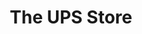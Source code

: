 ---
title: "The UPS Store"
url: /huntsville/the-ups-store-whitesburg-drive-south/
shop: copyshop
---